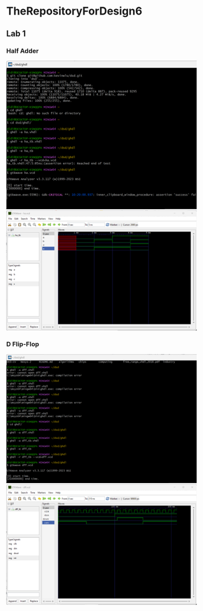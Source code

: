 # TheRepositoryForDesign6

## Lab 1

### Half Adder

![This could be an image](images/ghdlterminal.png)
![This could be an image](images/ghdlwave.png)

### D Flip-Flop

![This could be an image](images/ghdlterminal2.png)
![This could be an image](images/ghdlwave2.png)